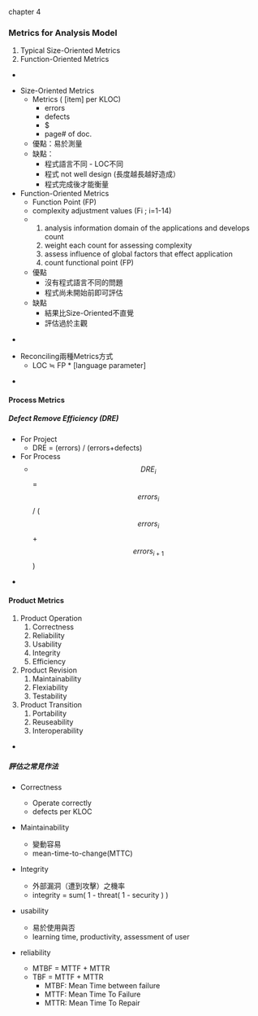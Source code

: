 chapter 4

### Metrics for Analysis Model

1. Typical Size-Oriented Metrics
2. Function-Oriented Metrics

-

* Size-Oriented Metrics
  * Metrics \( \[item\] per KLOC\)
    * errors
    * defects 
    * $
    * page\# of doc. 
  * 優點：易於測量
  * 缺點：
    * 程式語言不同 - LOC不同
    * 程式 not well design \(長度越長越好造成）
    * 程式完成後才能衡量
* Function-Oriented Metrics
  * Function Point \(FP\)
  * complexity adjustment values \(Fi ; i=1-14\)
  * 1. analysis information domain of the applications and develops count
    2. weight each count for assessing complexity
    3. assess influence of global factors that effect application
    4. count functional point \(FP\)
  * 優點
    * 沒有程式語言不同的問題
    * 程式尚未開始前即可評估
  * 缺點
    * 結果比Size-Oriented不直覺
    * 評估過於主觀

-

* Reconciling兩種Metrics方式 
  * LOC ≒ FP \* \[language parameter\]

-

#### Process Metrics

##### Defect Remove Efficiency \(DRE\)

* For Project 
  * DRE = \(errors\) / \(errors+defects\)
* For Process
  * $$DRE_i$$ = $$errors_i$$/ \($$errors_i$$+$$errors_{i+1}$$\)

-

#### Product Metrics

1. Product Operation 
   1. Correctness
   2. Reliability
   3. Usability
   4. Integrity
   5. Efficiency
2. Product Revision 
   1. Maintainability
   2. Flexiability
   3. Testability
3. Product Transition
   1. Portability
   2. Reuseability
   3. Interoperability

-

##### 評估之常見作法

* Correctness
  * Operate correctly
  * defects per KLOC
* Maintainability
  * 變動容易
  * mean-time-to-change\(MTTC\)
* Integrity
  * 外部漏洞（遭到攻擊）之機率
  * integrity = sum\( 1 - threat\( 1 - security \) \)
* usability
  * 易於使用與否
  * learning time, productivity, assessment of user
* reliability

  * MTBF = MTTF + MTTR
  * TBF = MTTF + MTTR
    * MTBF: Mean Time between failure
    *  MTTF: Mean Time To Failure
    *  MTTR: Mean Time To Repair



